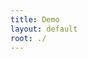 ```yaml
---
title: Demo
layout: default
root: ./
---
```


<script src="dist/index.js"></script>
<div id="app11"></div>
<script>
hyperapp.app({haw:haw.state}, {haw:haw.actions}, app.view11, document.getElementById('app11'));
</script>
